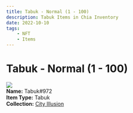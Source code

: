 ```yaml
---
title: Tabuk - Normal (1 - 100)
description: Tabuk Items in Chia Inventory
date: 2022-10-10
tags:
    - NFT
    - Items
---
```


# Tabuk - Normal (1 - 100)
<div class="item_thumbnail">
<img loading="lazy" src="https://h54az4ozeig4gd3yyu6hn3tcb447cmfktdieyjaa7wudronf4a.arweave.net/P3gM8dkiDcMPeMU8du5iDzn-xMKqY0EwkAP2oOLml4I"><br/>
<div><strong>Name:</strong> Tabuk#972</div>
<div><strong>Item Type:</strong> Tabuk</div>
<div><strong>Collection:</strong> <a href="https://www.spacescan.io/xch/nft/collection/col1lend2dcn558km4wcwta4xnkfv3xpcmlp9kyt0m909emvfxechlyqdl5ndg">City Illusion</a></div>
</div>

